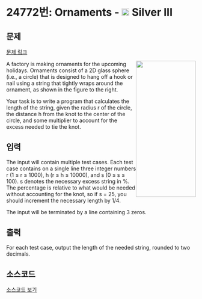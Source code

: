 # 24772번: Ornaments - <img src="https://static.solved.ac/tier_small/8.svg" style="height:20px" /> Silver III

<!-- performance -->

<!-- 문제 제출 후 깃허브에 푸시를 했을 때 제출한 코드의 성능이 입력될 공간입니다.-->

<!-- end -->

## 문제

[문제 링크](https://boj.kr/24772)


<p><img alt="" src="https://upload.acmicpc.net/cdfa3f2e-6950-4321-b965-c49526cf4fe2/-/preview/" style="width: 159px; height: 362px; float: right;">A factory is making ornaments for the upcoming holidays. Ornaments consist of a 2D glass sphere (i.e., a circle) that is designed to hang off a hook or nail using a string that tightly wraps around the ornament, as shown in the figure to the right.</p>

<p>Your task is to write a program that calculates the length of the string, given the radius r of the circle, the distance h from the knot to the center of the circle, and some multiplier to account for the excess needed to tie the knot.</p>



## 입력


<p>The input will contain multiple test cases. Each test case contains on a single line three integer numbers r (1 ≤ r ≤ 1000), h (r ≤ h ≤ 10000), and s (0 ≤ s ≤ 100). s denotes the necessary excess string in %. The percentage is relative to what would be needed without accounting for the knot, so if s = 25, you should increment the necessary length by 1/4.</p>

<p>The input will be terminated by a line containing 3 zeros.</p>



## 출력


<p>For each test case, output the length of the needed string, rounded to two decimals.</p>



## 소스코드

[소스코드 보기](Ornaments.py)